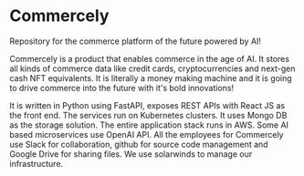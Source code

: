 # Commercely
Repository for the commerce platform of the future powered by AI!

Commercely is a product that enables commerce in the age of AI. It stores all kinds of commerce data like credit cards, cryptocurrencies and next-gen cash NFT equivalents. It is literally a money making machine and it is going to drive commerce into the future with it's bold innovations!

It is written in Python using FastAPI, exposes REST APIs with React JS as the front end. The services run on Kubernetes clusters. It uses Mongo DB as the storage solution. The entire application stack runs in AWS. Some AI based microservices use OpenAI API. All the employees for Commercely use Slack for collaboration, github for source code management and Google Drive for sharing files. We use solarwinds to manage our infrastructure.
